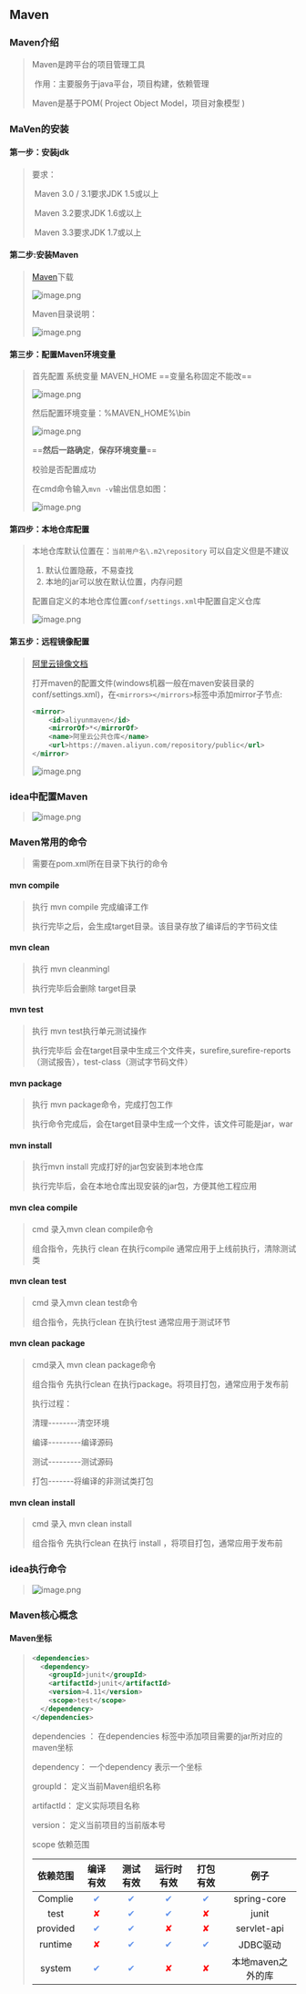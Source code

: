 ##                                                                      Maven

### Maven介绍

> Maven是跨平台的项目管理工具
>
> ​     作用：主要服务于java平台，项目构建，依赖管理
>
> Maven是基于POM( Project Object Model，项目对象模型 ) 

### MaVen的安装

#### 第一步：安装jdk 

>    要求：
>
> ​          Maven 3.0 / 3.1要求JDK 1.5或以上
>
> ​          Maven 3.2要求JDK 1.6或以上
>
> ​          Maven 3.3要求JDK 1.7或以上

#### 第二步:安装Maven

> [Maven](https://maven.apache.org/download.cgi)下载
>
> ![image.png](https://i.loli.net/2020/12/15/gKdLTjPBwh9irSb.png)
>
> Maven目录说明：
>
> ![image.png](https://i.loli.net/2020/12/15/XwROhL6W3UvA95s.png)

#### 第三步：配置Maven环境变量

> 首先配置 系统变量 MAVEN_HOME ==变量名称固定不能改==
>
> ![image.png](https://i.loli.net/2020/12/15/WamZRD6qixEks1J.png)
>
> 然后配置环境变量：%MAVEN_HOME%\bin
>
> ![image.png](https://i.loli.net/2020/12/15/4DLZWVREmTKOdcS.png)
>
> ==**然后一路确定**，**保存环境变量**==
>
> 校验是否配置成功
>
> 在cmd命令输入`mvn -v`输出信息如图：
>
> ![image.png](https://i.loli.net/2020/12/15/PfTASErNxUK2mjV.png)
>
> 

#### 第四步：本地仓库配置

> 本地仓库默认位置在：`当前用户名\.m2\repository` 可以自定义但是不建议
>
> 1. 默认位置隐蔽，不易查找
> 2. 本地的jar可以放在默认位置，内存问题
>
> 配置自定义的本地仓库位置`conf/settings.xml`中配置自定义仓库
>
> ![image.png](https://i.loli.net/2020/12/15/svoUXnY5yrIZh7x.png)
>
> 

#### 第五步：远程镜像配置

> [阿里云镜像文档](https://help.aliyun.com/document_detail/102512.html?spm=a2c40.aliyun_maven_repo.0.0.36183054eGk3vS)
>
> 打开maven的配置文件(windows机器一般在maven安装目录的conf/settings.xml)，在`<mirrors></mirrors>`标签中添加mirror子节点:
>
> ```xml
> <mirror>
>     <id>aliyunmaven</id>
>     <mirrorOf>*</mirrorOf>
>     <name>阿里云公共仓库</name>
>     <url>https://maven.aliyun.com/repository/public</url>
> </mirror>
> ```
>
> ![image.png](https://i.loli.net/2020/12/15/eMRNY3UIAtsEfvB.png)

### idea中配置Maven

> ![image.png](https://i.loli.net/2020/12/15/NQVA14IXw3t6UuM.png)

### Maven常用的命令

> 需要在pom.xml所在目录下执行的命令

#### mvn compile

> 执行 mvn compile 完成编译工作
>
> 执行完毕之后，会生成target目录。该目录存放了编译后的字节码文佳

#### mvn clean

> 执行 mvn cleanmingl
>
> 执行完毕后会删除 target目录

#### mvn test

> 执行 mvn test执行单元测试操作
>
> 执行完毕后 会在target目录中生成三个文件夹，surefire,surefire-reports（测试报告），test-class（测试字节码文件）

#### mvn package

> 执行 mvn package命令，完成打包工作
>
> 执行命令完成后，会在target目录中生成一个文件，该文件可能是jar，war

#### mvn install

> 执行mvn install 完成打好的jar包安装到本地仓库
>
> 执行完毕后，会在本地仓库出现安装的jar包，方便其他工程应用

#### mvn clea compile

>  cmd 录入mvn clean compile命令
>
> 组合指令，先执行 clean 在执行compile 通常应用于上线前执行，清除测试类

#### mvn clean test

> cmd 录入mvn clean test命令
>
> 组合指令，先执行clean 在执行test 通常应用于测试环节

#### mvn clean package

> cmd录入 mvn clean package命令
>
> 组合指令 先执行clean 在执行package。将项目打包，通常应用于发布前
>
> 执行过程：
>
>  清理--------清空环境
>
> 编译---------编译源码
>
> 测试---------测试源码
>
> 打包-------将编译的非测试类打包

#### mvn clean install 

> cmd 录入 mvn clean install
>
> 组合指令 先执行clean 在执行 install ，将项目打包，通常应用于发布前

### idea执行命令

> ![image.png](https://i.loli.net/2020/12/15/JTEV7Zb9jIvxHri.png)

### Maven核心概念

#### Maven坐标

> ```xml
> <dependencies>
>   <dependency>
>     <groupId>junit</groupId>
>     <artifactId>junit</artifactId>
>     <version>4.11</version>
>     <scope>test</scope>
>   </dependency>
> </dependencies>
> ```
>
> dependencies ：    在dependencies  标签中添加项目需要的jar所对应的maven坐标
>
> dependency：    一个dependency 表示一个坐标
>
> groupId：     定义当前Maven组织名称
>
> artifactId：    定义实际项目名称
>
> version：     定义当前项目的当前版本号
>
> scope  依赖范围
>
> | 依赖范围 |                  编译有效                   |                  测试有效                   |                 运行时有效                  |                  打包有效                   |       例子        |
> | :------: | :-----------------------------------------: | :-----------------------------------------: | :-----------------------------------------: | :-----------------------------------------: | :---------------: |
> | Complie  | <span style="color:cornflowerblue">✔</span> | <span style="color:cornflowerblue">✔</span> | <span style="color:cornflowerblue">✔</span> | <span style="color:cornflowerblue">✔</span> |    spring-core    |
> |   test   |      <span style="color:red">✘</span>       | <span style="color:cornflowerblue">✔</span> | <span style="color:cornflowerblue">✔</span> |      <span style="color:red">✘</span>       |       junit       |
> | provided | <span style="color:cornflowerblue">✔</span> | <span style="color:cornflowerblue">✔</span> |      <span style="color:red">✘</span>       |      <span style="color:red">✘</span>       |    servlet-api    |
> | runtime  |      <span style="color:red">✘</span>       | <span style="color:cornflowerblue">✔</span> | <span style="color:cornflowerblue">✔</span> | <span style="color:cornflowerblue">✔</span> |     JDBC驱动      |
> |  system  | <span style="color:cornflowerblue">✔</span> | <span style="color:cornflowerblue">✔</span> |      <span style="color:red">✘</span>       |      <span style="color:red">✘</span>       | 本地maven之外的库 |
>
> 

